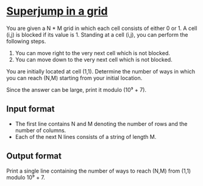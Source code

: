 # [Superjump in a grid][link]

You are given a N \* M grid in which each cell consists of either 0 or 1. A cell (i,j) is blocked if its value is 1. Standing at a cell (i,j), you can perform the following steps.

1. You can move right to the very next cell which is not blocked.
2. You can move down to the very next cell which is not blocked.

You are initially located at cell (1,1). Determine the number of ways in which you can reach (N,M) starting from your initial location.

Since the answer can be large, print it modulo (10⁹ + 7).

## Input format

- The first line contains N and M denoting the number of rows and the number of columns.
- Each of the next N lines consists of a string of length M.

## Output format

Print a single line containing the number of ways to reach (N,M) from (1,1) modulo 10⁹ + 7.

[link]: https://www.hackerearth.com/practice/algorithms/dynamic-programming/2-dimensional/practice-problems/algorithm/superjump-in-a-grid-773f1e31/
